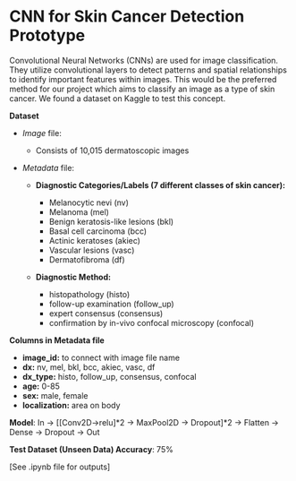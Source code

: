 # CNN for Skin Cancer Detection Prototype

Convolutional Neural Networks (CNNs) are used for image classification. They utilize convolutional layers to detect patterns and spatial relationships to identify important features within images. This would be the preferred method for our project which aims to classify an image as a type of skin cancer. We found a dataset on Kaggle to test this concept.

**Dataset**

*  *Image* file:
      * Consists of 10,015 dermatoscopic images
  
* *Metadata* file:
    * **Diagnostic Categories/Labels (7 different classes of skin cancer):**
      * Melanocytic nevi (nv)
      * Melanoma (mel)
      * Benign keratosis-like lesions (bkl)
      * Basal cell carcinoma (bcc)
      * Actinic keratoses (akiec)
      * Vascular lesions (vasc)
      * Dermatofibroma (df)

  * **Diagnostic Method:**
      * histopathology (histo)
      * follow-up examination (follow_up)
      * expert consensus (consensus)
      * confirmation by in-vivo confocal microscopy (confocal)

**Columns in Metadata file**


  *   **image_id:** to connect with image file name
  *   **dx:** nv, mel, bkl, bcc, akiec, vasc, df
  *   **dx_type:** histo, follow_up, consensus, confocal
  *   **age:** 0-85
  *   **sex:** male, female
  *   **localization:** area on body

    

**Model**: 
In -> [[Conv2D->relu]*2 -> MaxPool2D -> Dropout]*2 -> Flatten -> Dense -> Dropout -> Out

**Test Dataset (Unseen Data) Accuracy**: 75%


[See .ipynb file for outputs]
